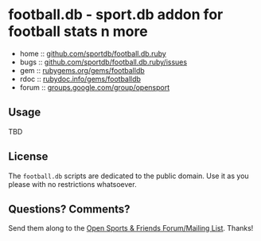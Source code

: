 # football.db  -  sport.db addon for football stats n more


* home  :: [github.com/sportdb/football.db.ruby](https://github.com/sportdb/football.db.ruby)
* bugs  :: [github.com/sportdb/football.db.ruby/issues](https://github.com/sportdb/football.db.ruby/issues)
* gem   :: [rubygems.org/gems/footballdb](https://rubygems.org/gems/footballdb)
* rdoc  :: [rubydoc.info/gems/footballdb](http://rubydoc.info/gems/footballdb)
* forum :: [groups.google.com/group/opensport](https://groups.google.com/group/opensport)


## Usage

TBD


## License

The `football.db` scripts are dedicated to the public domain.
Use it as you please with no restrictions whatsoever.


## Questions? Comments?

Send them along to the
[Open Sports & Friends Forum/Mailing List](http://groups.google.com/group/opensport).
Thanks!

